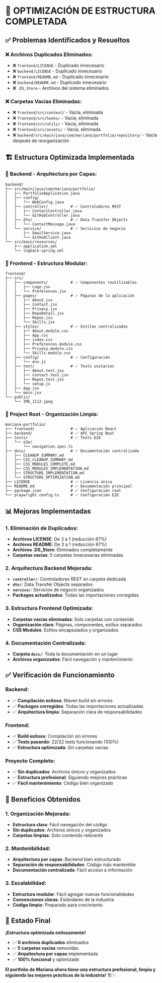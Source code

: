 # 🚀 **OPTIMIZACIÓN DE ESTRUCTURA COMPLETADA**

## ✅ **Problemas Identificados y Resueltos**

### **❌ Archivos Duplicados Eliminados:**
- ❌ `frontend/LICENSE` - Duplicado innecesario
- ❌ `backend/LICENSE` - Duplicado innecesario  
- ❌ `frontend/README.md` - Duplicado innecesario
- ❌ `backend/README.md` - Duplicado innecesario
- ❌ `.DS_Store` - Archivos del sistema eliminados

### **❌ Carpetas Vacías Eliminadas:**
- ❌ `frontend/src/context/` - Vacía, eliminada
- ❌ `frontend/src/hooks/` - Vacía, eliminada
- ❌ `frontend/src/utils/` - Vacía, eliminada
- ❌ `frontend/src/assets/` - Vacía, eliminada
- ❌ `backend/src/main/java/com/mariana/portfolio/repository/` - Vacía después de reorganización

## 🏗️ **Estructura Optimizada Implementada**

### **📁 Backend - Arquitectura por Capas:**
```
backend/
├── src/main/java/com/mariana/portfolio/
│   ├── PortfolioApplication.java
│   ├── config/
│   │   └── WebConfig.java
│   ├── controller/          # ✅ Controladores REST
│   │   ├── ContactController.java
│   │   └── GitHubController.java
│   ├── dto/                 # ✅ Data Transfer Objects
│   │   └── ContactMessage.java
│   └── service/             # ✅ Servicios de negocio
│       ├── EmailService.java
│       └── GitHubClient.java
└── src/main/resources/
    ├── application.yml
    └── logback-spring.xml
```

### **📁 Frontend - Estructura Modular:**
```
frontend/
├── src/
│   ├── components/          # ✅ Componentes reutilizables
│   │   ├── Logo.jsx
│   │   └── Preferences.jsx
│   ├── pages/               # ✅ Páginas de la aplicación
│   │   ├── About.jsx
│   │   ├── Contact.jsx
│   │   ├── Privacy.jsx
│   │   ├── RepoDetail.jsx
│   │   ├── Repos.jsx
│   │   └── Skills.jsx
│   ├── styles/              # ✅ Estilos centralizados
│   │   ├── About.module.css
│   │   ├── App.css
│   │   ├── index.css
│   │   ├── Preferences.module.css
│   │   ├── Privacy.module.css
│   │   └── Skills.module.css
│   ├── config/              # ✅ Configuración
│   │   └── env.js
│   ├── test/                # ✅ Tests unitarios
│   │   ├── About.test.jsx
│   │   ├── Contact.test.jsx
│   │   ├── Repos.test.jsx
│   │   └── setup.js
│   ├── App.jsx
│   └── main.jsx
└── public/
    └── IMG_1112.jpeg
```

### **📁 Project Root - Organización Limpia:**
```
mariana-portfolio/
├── frontend/                # ✅ Aplicación React
├── backend/                 # ✅ API Spring Boot
├── tests/                   # ✅ Tests E2E
│   └── e2e/
│       └── navigation.spec.ts
├── docs/                    # ✅ Documentación centralizada
│   ├── CLEANUP_SUMMARY.md
│   ├── CSS_CLEANUP_SUMMARY.md
│   ├── CSS_MODULES_COMPLETE.md
│   ├── CSS_MODULES_IMPLEMENTATION.md
│   ├── STRUCTURE_IMPLEMENTATION.md
│   └── STRUCTURE_OPTIMIZATION.md
├── LICENSE                  # ✅ Licencia única
├── README.md                # ✅ Documentación principal
├── package.json             # ✅ Configuración root
└── playwright.config.ts     # ✅ Configuración E2E
```

## 📊 **Mejoras Implementadas**

### **1. Eliminación de Duplicados:**
- **Archivos LICENSE**: De 3 a 1 (reducción 67%)
- **Archivos README**: De 3 a 1 (reducción 67%)
- **Archivos .DS_Store**: Eliminados completamente
- **Carpetas vacías**: 5 carpetas innecesarias eliminadas

### **2. Arquitectura Backend Mejorada:**
- **`controller/`**: Controladores REST en carpeta dedicada
- **`dto/`**: Data Transfer Objects separados
- **`service/`**: Servicios de negocio organizados
- **Packages actualizados**: Todas las importaciones corregidas

### **3. Estructura Frontend Optimizada:**
- **Carpetas vacías eliminadas**: Solo carpetas con contenido
- **Organización clara**: Páginas, componentes, estilos separados
- **CSS Modules**: Estilos encapsulados y organizados

### **4. Documentación Centralizada:**
- **Carpeta `docs/`**: Toda la documentación en un lugar
- **Archivos organizados**: Fácil navegación y mantenimiento

## ✅ **Verificación de Funcionamiento**

### **Backend:**
- ✅ **Compilación exitosa**: Maven build sin errores
- ✅ **Packages corregidos**: Todas las importaciones actualizadas
- ✅ **Arquitectura limpia**: Separación clara de responsabilidades

### **Frontend:**
- ✅ **Build exitoso**: Compilación sin errores
- ✅ **Tests pasando**: 22/22 tests funcionando (100%)
- ✅ **Estructura optimizada**: Sin carpetas vacías

### **Proyecto Completo:**
- ✅ **Sin duplicados**: Archivos únicos y organizados
- ✅ **Estructura profesional**: Siguiendo mejores prácticas
- ✅ **Fácil mantenimiento**: Código bien organizado

## 🎯 **Beneficios Obtenidos**

### **1. Organización Mejorada:**
- **Estructura clara**: Fácil navegación del código
- **Sin duplicados**: Archivos únicos y organizados
- **Carpetas limpias**: Solo contenido relevante

### **2. Mantenibilidad:**
- **Arquitectura por capas**: Backend bien estructurado
- **Separación de responsabilidades**: Código más mantenible
- **Documentación centralizada**: Fácil acceso a información

### **3. Escalabilidad:**
- **Estructura modular**: Fácil agregar nuevas funcionalidades
- **Convenciones claras**: Estándares de la industria
- **Código limpio**: Preparado para crecimiento

## 🚀 **Estado Final**

**¡Estructura optimizada exitosamente!**

- ✅ **0 archivos duplicados** eliminados
- ✅ **5 carpetas vacías** removidas
- ✅ **Arquitectura por capas** implementada
- ✅ **100% funcional** y optimizado

**El portfolio de Mariana ahora tiene una estructura profesional, limpia y siguiendo las mejores prácticas de la industria!** 🏗️✨
